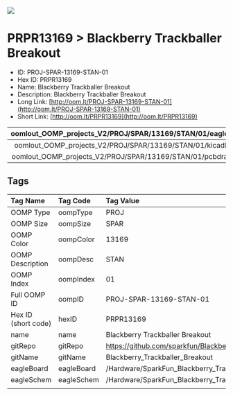 


  
![][im]
# PRPR13169 > Blackberry Trackballer Breakout

- ID: PROJ-SPAR-13169-STAN-01
- Hex ID: PRPR13169
- Name: Blackberry Trackballer Breakout
- Description: Blackberry Trackballer Breakout
- Long Link: [http://oom.lt/PROJ-SPAR-13169-STAN-01](http://oom.lt/PROJ-SPAR-13169-STAN-01)
- Short Link: [http://oom.lt/PRPR13169](http://oom.lt/PRPR13169)
  

|oomlout_OOMP_projects_V2/PROJ/SPAR/13169/STAN/01/eagleImage.png|oomlout_OOMP_projects_V2/PROJ/SPAR/13169/STAN/01/eagleSchemImage.png|oomlout_OOMP_projects_V2/PROJ/SPAR/13169/STAN/01/kicadPcb3dFront.png|oomlout_OOMP_projects_V2/PROJ/SPAR/13169/STAN/01/kicadPcb3dBack.png|
| :---: | :---: | :---: | :---: |
|oomlout_OOMP_projects_V2/PROJ/SPAR/13169/STAN/01/kicadPcb3d.png|oomlout_OOMP_projects_V2/PROJ/SPAR/13169/STAN/01/bomBack.png|oomlout_OOMP_projects_V2/PROJ/SPAR/13169/STAN/01/bomFront.png|oomlout_OOMP_projects_V2/PROJ/SPAR/13169/STAN/01/pcbdraw.svg|
|oomlout_OOMP_projects_V2/PROJ/SPAR/13169/STAN/01/pcbdrawBack.svg||||

## Tags
  

|Tag Name|Tag Code|Tag Value|
| :--- | :--- | :--- |
|OOMP Type|oompType|PROJ|
|OOMP Size|oompSize|SPAR|
|OOMP Color|oompColor|13169|
|OOMP Description|oompDesc|STAN|
|OOMP Index|oompIndex|01|
|Full OOMP ID|oompID|PROJ-SPAR-13169-STAN-01|
|Hex ID (short code)|hexID|PRPR13169|
|name|name|Blackberry Trackballer Breakout|
|gitRepo|gitRepo|https://github.com/sparkfun/Blackberry_Trackballer_Breakout|
|gitName|gitName|Blackberry_Trackballer_Breakout|
|eagleBoard|eagleBoard|/Hardware/SparkFun_Blackberry_Trackballer_Breakout.brd|
|eagleSchem|eagleSchem|/Hardware/SparkFun_Blackberry_Trackballer_Breakout.sch|
||||



[im]: PROJ/SPAR/13169/STAN/01/kicadPcb3d_450.png
